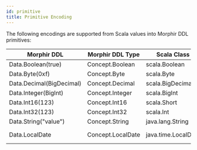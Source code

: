 ```yaml
---
id: primitive
title: Primitive Encoding
---
```

The following encodings are supported from Scala values into Morphir DDL primitives:

| Morphir DDL              | Morphir DDL Type  | Scala Class         | Scala Example         |
|--------------------------|-------------------|---------------------|-----------------------|
| Data.Boolean(true)       | Concept.Boolean   | scala.Boolean       | true                  |
| Data.Byte(0xf)           | Concept.Byte      | scala.Byte          | 0xf                   |
| Data.Decimal(BigDecimal) | Concept.Decimal   | scala.BigDecimal    | BigDecimal("123")     |
| Data.Integer(BigInt)     | Concept.Integer   | scala.BigInt        | BigInt("123")         |
| Data.Int16(123)          | Concept.Int16     | scala.Short         | 123.toShort           |
| Data.Int32(123)          | Concept.Int32     | scala.Int           | 123                   |
| Data.String("value")     | Concept.String    | java.lang.String    | value                 |
| Data.LocalDate           | Concept.LocalDate | java.time.LocalDate | LocalDate(2023, 1, 1) |
